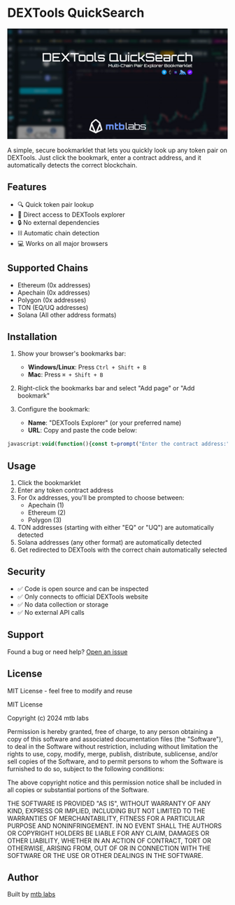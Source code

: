 # DEXTools QuickSearch

![DEXTools QuickSearch](assets/head-image.jpg)

A simple, secure bookmarklet that lets you quickly look up any token pair on DEXTools. Just click the bookmark, enter a contract address, and it automatically detects the correct blockchain.

## Features
- 🔍 Quick token pair lookup
- 🔗 Direct access to DEXTools explorer
- 🔒 No external dependencies
- ⛓️ Automatic chain detection
- 💻 Works on all major browsers

## Supported Chains
- Ethereum (0x addresses)
- Apechain (0x addresses)
- Polygon (0x addresses)
- TON (EQ/UQ addresses)
- Solana (All other address formats)

## Installation

1. Show your browser's bookmarks bar:
   - **Windows/Linux**: Press `Ctrl + Shift + B`
   - **Mac**: Press `⌘ + Shift + B`

2. Right-click the bookmarks bar and select "Add page" or "Add bookmark"

3. Configure the bookmark:
   - **Name**: "DEXTools Explorer" (or your preferred name)
   - **URL**: Copy and paste the code below:
```javascript
javascript:void(function(){const t=prompt("Enter the contract address:");if(!t||!t.trim())return;const r=t.trim();let n;if(r.startsWith("0x")&&42===r.length){const t=prompt("Type 1 for Apechain, 2 for Ethereum, or 3 for Polygon:");if(n="1"===t?"apechain":"2"===t?"ether":"3"===t?"polygon":void 0,!n)return}else n=r.startsWith("EQ")||r.startsWith("UQ")?"ton":"solana";window.open(`https://www.dextools.io/app/en/${n}/pair-explorer/${r}`,"_blank")})();
```

## Usage

1. Click the bookmarklet
2. Enter any token contract address
3. For 0x addresses, you'll be prompted to choose between:
   - Apechain (1)
   - Ethereum (2)
   - Polygon (3)
4. TON addresses (starting with either "EQ" or "UQ") are automatically detected
5. Solana addresses (any other format) are automatically detected
6. Get redirected to DEXTools with the correct chain automatically selected

## Security
- ✅ Code is open source and can be inspected
- ✅ Only connects to official DEXTools website
- ✅ No data collection or storage
- ✅ No external API calls

## Support

Found a bug or need help? [Open an issue](https://github.com/mtb-io/dextools-bookmarklet/issues)

## License

MIT License - feel free to modify and reuse

MIT License

Copyright (c) 2024 mtb labs

Permission is hereby granted, free of charge, to any person obtaining a copy
of this software and associated documentation files (the "Software"), to deal
in the Software without restriction, including without limitation the rights
to use, copy, modify, merge, publish, distribute, sublicense, and/or sell
copies of the Software, and to permit persons to whom the Software is
furnished to do so, subject to the following conditions:

The above copyright notice and this permission notice shall be included in all
copies or substantial portions of the Software.

THE SOFTWARE IS PROVIDED "AS IS", WITHOUT WARRANTY OF ANY KIND, EXPRESS OR
IMPLIED, INCLUDING BUT NOT LIMITED TO THE WARRANTIES OF MERCHANTABILITY,
FITNESS FOR A PARTICULAR PURPOSE AND NONINFRINGEMENT. IN NO EVENT SHALL THE
AUTHORS OR COPYRIGHT HOLDERS BE LIABLE FOR ANY CLAIM, DAMAGES OR OTHER
LIABILITY, WHETHER IN AN ACTION OF CONTRACT, TORT OR OTHERWISE, ARISING FROM,
OUT OF OR IN CONNECTION WITH THE SOFTWARE OR THE USE OR OTHER DEALINGS IN THE
SOFTWARE.

## Author

Built by [mtb labs](https://mtblabs.io)
